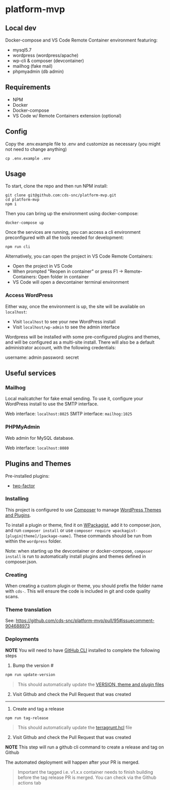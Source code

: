 # platform-mvp

## Local dev

Docker-compose and VS Code Remote Container environment featuring:

- mysql5.7
- wordpress (wordpress/apache)
- wp-cli & composer (devcontainer)
- mailhog (fake mail)
- phpmyadmin (db admin)

## Requirements

- NPM
- Docker
- Docker-compose
- VS Code w/ Remote Containers extension (optional)

## Config

Copy the .env.example file to .env and customize as necessary (you might not need to change anything)

```
cp .env.example .env
```

## Usage

To start, clone the repo and then run NPM install:

```
git clone git@github.com:cds-snc/platform-mvp.git
cd platform-mvp
npm i
```

Then you can bring up the environment using docker-compose:

```
docker-compose up
```

Once the services are running, you can access a cli environment preconfigured with all the tools needed for development:

```
npm run cli
```

Alternatively, you can open the project in VS Code Remote Containers:

- Open the project in VS Code
- When prompted "Reopen in container" or press F1 -> Remote-Containers: Open folder in container
- VS Code will open a devcontainer terminal environment

### Access WordPress

Either way, once the environment is up, the site will be available on `localhost`:

- Visit `localhost` to see your new WordPress install
- Visit `localhost/wp-admin` to see the admin interface

Wordpress will be installed with some pre-configured plugins and themes, and will be configured as a multi-site install. There will also be a default administrator account, with the following credentials:

username: admin
password: secret

## Useful services

### Mailhog

Local mailcatcher for fake email sending. To use it, configure your WordPress install to use the SMTP interface.

Web interface: `localhost:8025`
SMTP interface: `mailhog:1025`

### PHPMyAdmin

Web admin for MySQL database.

Web interface: `localhost:8080`

## Plugins and Themes

Pre-installed plugins:

- [two-factor](https://wordpress.org/plugins/two-factor/)

### Installing

This project is configured to use [Composer](https://getcomposer.org/) to manage [WordPress Themes and Plugins](https://www.smashingmagazine.com/2019/03/composer-wordpress/).

To install a plugin or theme, find it on [WPackagist](https://wpackagist.org/), add it to composer.json, and run `composer install` or use `composer require wpackagist-[plugin|theme]/[package-name]`. These commands should be run from within the `wordpress` folder.

Note: when starting up the devcontainer or docker-compose, `composer install` is run to automatically install plugins and themes defined in composer.json.

### Creating

When creating a custom plugin or theme, you should prefix the folder name with `cds-`. This will ensure the code is included in git and code quality scans.

### Theme translation 
See: https://github.com/cds-snc/platform-mvp/pull/95#issuecomment-904688973


### Deployments 

**NOTE** You will need to have [GitHub CLI](https://cli.github.com) installed to complete the following steps

1) Bump the version #

```bash
npm run update-version
```

> This should automatically update the [VERSION, theme and plugin files](https://github.com/cds-snc/platform-mvp-ircc/commit/d697a147499f36b2bff456d1be3d3a07e4e58711)

2) Visit Github and check the Pull Request that was created

<hr>

1) Create and tag a release

```bash
npm run tag-release
```

> This should automatically update the [terragrunt.hcl](https://github.com/cds-snc/platform-mvp-ircc/blob/a5ca0d5688ce2ce224cc846772c7fcdf2b615fdc/infrastructure/terragrunt/env/prod/ecs/terragrunt.hcl#L63) file

2) Visit Github and check the Pull Request that was created

**NOTE** This step will run a github cli command to create a release and tag on Github

The automated deployment will happen after your PR is merged.

> Important the tagged i.e. v1.x.x container needs to finish building before the tag release PR is merged.  You can check via the Github actions tab
